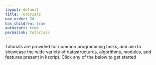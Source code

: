 ```yaml
---
layout: default
title: Tutorials
nav_order: 50
has_children: true
autostart: true
permalink: tutorials
---
```



Tutorials are provided for common programming tasks, and aim to showcase the wide variety of datastructures, algorithms, modules, and features present in kscript. Click any of the below to get started
